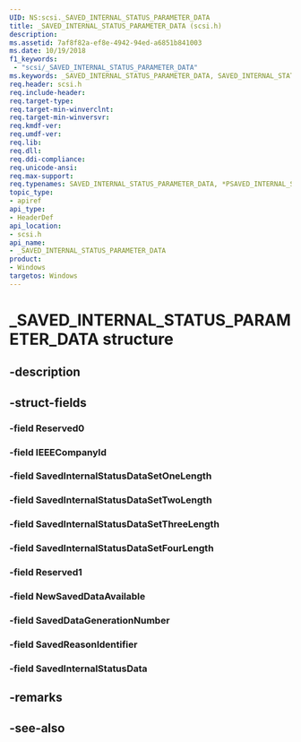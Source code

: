 ```yaml
---
UID: NS:scsi._SAVED_INTERNAL_STATUS_PARAMETER_DATA
title: _SAVED_INTERNAL_STATUS_PARAMETER_DATA (scsi.h)
description: 
ms.assetid: 7af8f82a-ef8e-4942-94ed-a6851b841003
ms.date: 10/19/2018
f1_keywords:
 - "scsi/_SAVED_INTERNAL_STATUS_PARAMETER_DATA"
ms.keywords: _SAVED_INTERNAL_STATUS_PARAMETER_DATA, SAVED_INTERNAL_STATUS_PARAMETER_DATA, *PSAVED_INTERNAL_STATUS_PARAMETER_DATA, 
req.header: scsi.h
req.include-header:
req.target-type:
req.target-min-winverclnt:
req.target-min-winversvr:
req.kmdf-ver:
req.umdf-ver:
req.lib:
req.dll:
req.ddi-compliance:
req.unicode-ansi:
req.max-support:
req.typenames: SAVED_INTERNAL_STATUS_PARAMETER_DATA, *PSAVED_INTERNAL_STATUS_PARAMETER_DATA
topic_type: 
- apiref
api_type: 
- HeaderDef
api_location: 
- scsi.h
api_name: 
- _SAVED_INTERNAL_STATUS_PARAMETER_DATA
product:
- Windows
targetos: Windows
---
```


# _SAVED_INTERNAL_STATUS_PARAMETER_DATA structure

## -description


## -struct-fields

### -field Reserved0
 
### -field IEEECompanyId
 
### -field SavedInternalStatusDataSetOneLength
 
### -field SavedInternalStatusDataSetTwoLength
 
### -field SavedInternalStatusDataSetThreeLength
 
### -field SavedInternalStatusDataSetFourLength
 
### -field Reserved1
 
### -field NewSavedDataAvailable
 
### -field SavedDataGenerationNumber
 
### -field SavedReasonIdentifier
 
### -field SavedInternalStatusData
 

## -remarks

## -see-also
